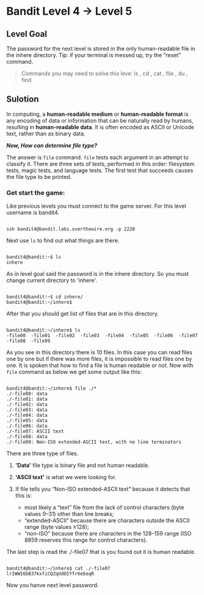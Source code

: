 # Bandit Level 4 → Level 5
## Level Goal
The password for the next level is stored in the only human-readable file in the inhere directory. Tip: if your terminal is messed up, try the “reset” command.

> Commands you may need to solve this leve: ls , cd , cat , file , du , find

## Sulotion
In computing, a **human-readable medium** or **human-readable format** is any encoding of data or information that can be naturally read by humans, resulting in **human-readable data**. It is often encoded as ASCII or Unicode text, rather than as binary data.

**_Now, How can determine file type?_**

The answer is ` file ` command.
` file ` tests each argument in an attempt to classify it.  There are three sets of tests, performed in this order: filesystem tests, magic tests, and language tests.  The first test that succeeds causes the file type to be printed.

### Get start the game:
Like previous levels you must connect to the game server. For this level username is bandit4.
```

ssh bandit4@bandit.labs.overthewire.org -p 2220

```
Next use ` ls ` to find out what things are there.
```

bandit4@bandit:~$ ls
inhere

```
As in level goal said the password is in the inhere directory. So you must change current directory to 'inhere'.
```

bandit4@bandit:~$ cd inhere/
bandit4@bandit:~/inhere$

```
After that you should get list of files that are in this directory.
```

bandit4@bandit:~/inhere$ ls
-file00  -file01  -file02  -file03  -file04  -file05  -file06  -file07  -file08  -file09

```
As you see in this directory there is 10 files. In this case you can read files one by one but if there was more files, it is impossible to read files one by one. It is spoken that how to find a file is human readable or not. Now with ` file ` command as below we get some output like this:
```

bandit4@bandit:~/inhere$ file ./*
./-file00: data
./-file01: data
./-file02: data
./-file03: data
./-file04: data
./-file05: data
./-file06: data
./-file07: ASCII text
./-file08: data
./-file09: Non-ISO extended-ASCII text, with no line terminators

```
There are three type of files.

1. **'Data'** file type is binary file and not human readable.

1. **'ASCII text'** is what we were looking for. 

1. If file tells you “Non-ISO extended-ASCII text” because it detects that this is:

   - most likely a “text” file from the lack of control characters (byte values 0–31) other than line breaks;
   - “extended-ASCII” because there are characters outside the ASCII range (byte values ≥128);
   - “non-ISO” because there are characters in the 128–159 range (ISO 8859 reserves this range for control characters).

The last step is read the ./-file07 that is you found out it is human readable.
```

bandit4@bandit:~/inhere$ cat ./-file07
lrIWWI6bB37kxfiCQZqUdOIYfr6eEeqR

```
Now you hanve next level password.

